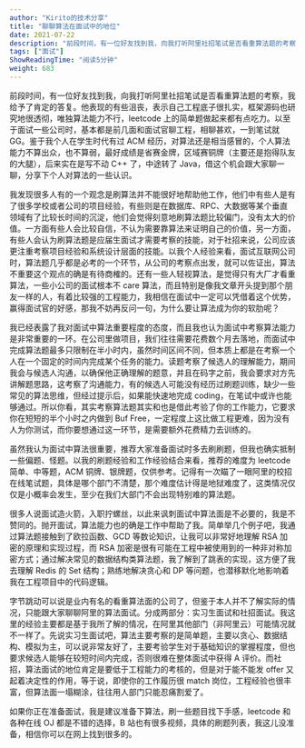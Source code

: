 ```yaml
---
author: "Kirito的技术分享"
title: "聊聊算法在面试中的地位"
date: 2021-07-22
description: "前段时间，有一位好友找到我，向我打听阿里社招笔试是否看重算法题的考察，我给予了肯定的答复。他表现的有些沮丧，表示自己工程底子很扎实，框架源码也研究地很透彻，唯独算法能力不行，leetcode上的简单"
tags: ["面试"]
ShowReadingTime: "阅读5分钟"
weight: 683
---
```

前段时间，有一位好友找到我，向我打听阿里社招笔试是否看重算法题的考察，我给予了肯定的答复。他表现的有些沮丧，表示自己工程底子很扎实，框架源码也研究地很透彻，唯独算法能力不行，leetcode 上的简单题做起来都有点吃力。以至于面试一些公司时，基本都是前几面和面试官聊工程，相聊甚欢，一到笔试就 GG。鉴于我个人在学生时代有过 ACM 经历，对算法还是相当感冒的，个人算法能力不算出众，也不算弱，最好成绩是省赛金牌，区域赛铜牌（主要还是抱得队友的大腿），后来实在是写不动 C++ 了，中途转了 Java，借这个机会跟大家聊一聊，分享下个人对算法的一些认识。

我发现很多人有的一个观念是刷算法并不能很好地帮助他工作，他们中有些人是有了很多学校或者公司的项目经验，有些则是在数据库、RPC、大数据等某个垂直领域有了比较长时间的沉淀，他们会觉得刻意地刷算法题比较偏门，没有太大的价值。一方面有些人会比较自信，不认为需要靠算法来证明自己的价值，另一方面，有些人会认为刷算法题是应届生面试才需要考察的技能，对于社招来说，公司应该更注重考察项目经验和系统设计层面的技能。以我个人经验来看，面试互联网公司时，算法题几乎都是必考的一个环节，从公司的考察点出发，就可以佐证出，算法不重要这个观点的确是有待商榷的。还有一些人轻视算法，是觉得只有大厂才看重算法，一些小公司的面试根本不 care 算法，而且特别是像我文章开头提到那个朋友一样的人，有着比较强的工程能力，我相信在面试中一定可以凭借着这个优势，赢得面试官的好感，那我不妨再反问一句，为什么要让算法成为你的软肋呢？

我已经表露了我对面试中算法重要程度的态度，而且我也认为面试中考察算法能力是非常重要的一环。在公司里做项目，我们往往需要花费数个月去落地，而面试中完成算法题最多只限制在半小时内，虽然时间区间不同，但本质上都是在考察一个人在一个固定的时间内完成某个任务的能力。读题考察了候选人的理解能力，期间我会与候选人沟通，以确保他正确理解的题意，并且在码字之前，我会要求对方先讲解题思路，这考察了沟通能力，有的候选人可能没有经历过刷题训练，缺少一些常见的算法思维，但经过提示后，如果能快速地完成 coding，在笔试中或许也能够通过。所以你看，其实考察算法题其实和也是借此考验了你的工作能力，它要求你在短短的半个小时之内做到 Buf Free，一定程度上这比做工程更难，因为没有人为你测试，而你要想通过这一环节，是需要额外花费精力去训练的。

虽然我认为面试中算法很重要，推荐大家准备面试时多去刷刷题，但我也确实抵制一些偏题、怪题。以我的刷题经验和工作经验结合来看，推荐的难度为 leetcode 简单、中等题，ACM 铜牌、银牌题，仅供参考。记得有一次瞄了一眼阿里的校招在线笔试题，具体是哪个部门不清楚，那个难度估计得是地狱难度了，这类情况仅仅是小概率会发生，至少在我们大部门不会出现特别难的算法题。

很多人说面试造火箭，入职拧螺丝，以此来讽刺面试中算法面是不必要的，我是不赞同的。抛开面试，算法能力也的确是工作中帮助了我。简单举几个例子吧，我通过算法题接触到了欧拉函数、GCD 等数论知识，让我可以非常好地理解 RSA 加密的原理和实现过程，而 RSA 加密是很有可能在工程中被使用到的一种非对称加密方式；通过解决常见的数据结构类算法题，我了解到了跳表的实现，这方便了我去理解 Redis 的 Set 结构；熟练地解决贪心和 DP 等问题，也潜移默化地影响着我在工程项目中的代码逻辑。

字节跳动可以说是业内有名的看重算法面的公司了，但鉴于本人并不了解实际的情况，只能跟大家聊聊阿里的算法面试。分成两部分：实习生面试和社招面试。我这里的经验主要都是基于我所了解的情况，在阿里其他部门（非阿里云）可能情况就不一样了。先说实习生面试吧，算法主要考察的是简单题，主要以贪心、数据结构、模拟为主，可以说非常友好了，主要考验学生对于基础知识的掌握程度，但也要求候选人能够在较短时间内完成，否则很难在整体面试中获得 A 评价。而社招，算法面试的地位肯定是要低于工程能力的考核的，但是对于能不能发 offer 又起着决定性的作用，等于说，即使你的工作履历很 match 岗位，工程经验也很丰富，但算法面一塌糊涂，往往用人部门只能忍痛割爱了。

如果你正在准备面试，我是建议准备下算法，刷一些题目找下手感，leetcode 和各种在线 OJ 都是不错的选择，B 站也有很多视频，具体的刷题列表，我这儿没准备，相信你可以在网上找到很多的。